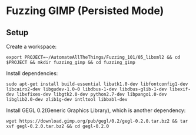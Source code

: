 # Fuzzing GIMP (Persisted Mode)





## Setup

Create a workspace:

```shell
export PROJECT=~/AutomateAllTheThings/Fuzzing_101/05_libxml2 && cd $PROJECT && mkdir fuzzing_gimp && cd fuzzing_gimp
```

Install dependencies:

```shell
sudo apt-get install build-essential libatk1.0-dev libfontconfig1-dev libcairo2-dev libgudev-1.0-0 libdbus-1-dev libdbus-glib-1-dev libexif-dev libxfixes-dev libgtk2.0-dev python2.7-dev libpango1.0-dev libglib2.0-dev zlib1g-dev intltool libbabl-dev
```

Install GEGL 0.2(Generic Graphics Library), which is another dependency:

```shell
wget https://download.gimp.org/pub/gegl/0.2/gegl-0.2.0.tar.bz2 && tar xvf gegl-0.2.0.tar.bz2 && cd gegl-0.2.0
```

